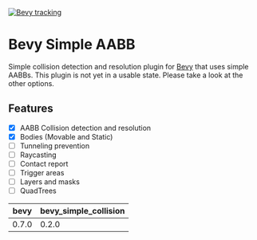[![Bevy tracking](https://img.shields.io/badge/Bevy%20tracking-main-lightblue)](https://github.com/bevyengine/bevy/blob/main/docs/plugins_guidelines.md#main-branch-tracking)

# Bevy Simple AABB
Simple collision detection and resolution plugin for <a href="https://github.com/bevyengine/bevy">Bevy</a> that uses simple AABBs.
This plugin is not yet in a usable state. Please take a look at the other options.

## Features
- [X] AABB Collision detection and resolution
- [X] Bodies (Movable and Static)
- [ ] Tunneling prevention
- [ ] Raycasting
- [ ] Contact report
- [ ] Trigger areas
- [ ] Layers and masks
- [ ] QuadTrees

bevy | bevy_simple_collision
--- | ---
0.7.0 | 0.2.0